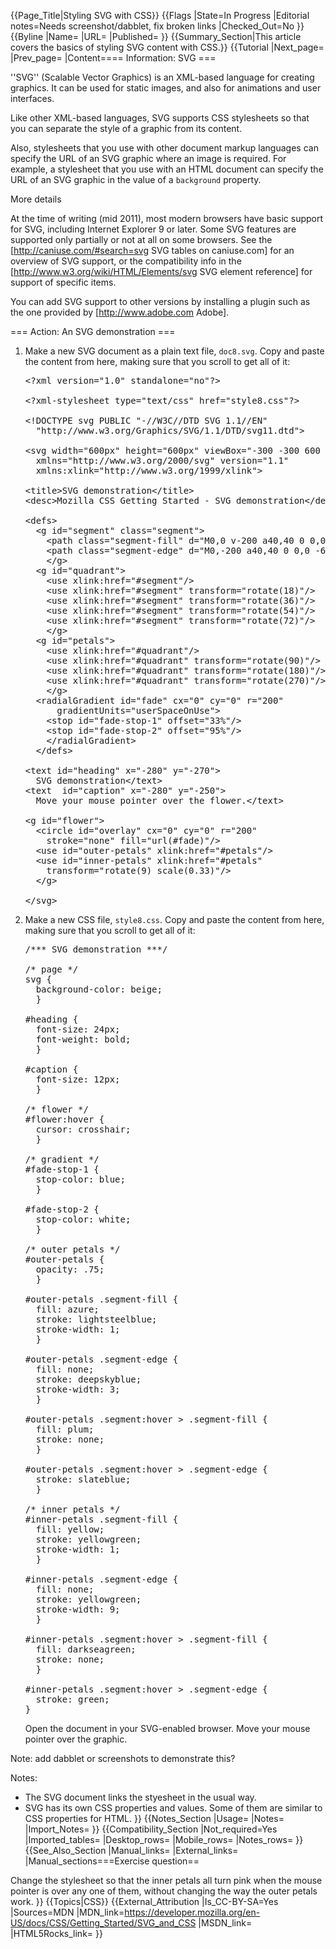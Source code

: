 {{Page_Title|Styling SVG with CSS}}
{{Flags
|State=In Progress
|Editorial notes=Needs screenshot/dabblet, fix broken links
|Checked_Out=No
}}
{{Byline
|Name=
|URL=
|Published=
}}
{{Summary_Section|This article covers the basics of styling SVG content with CSS.}}
{{Tutorial
|Next_page=
|Prev_page=
|Content==== Information: SVG ===
 
''SVG'' (Scalable Vector Graphics) is an XML-based language for creating graphics. It can be used for static images, and also for animations and user interfaces.

Like other XML-based languages, SVG supports CSS stylesheets so that you can separate the style of a graphic from its content.
 
Also, stylesheets that you use with other document markup languages can specify the URL of an SVG graphic where an image is required. For example, a stylesheet that you use with an HTML document can specify the URL of an SVG graphic in the value of a <code>background</code> property.

More details

At the time of writing (mid 2011), most modern browsers have basic support for SVG, including Internet Explorer 9 or later. Some SVG features are supported only partially or not at all on some browsers. See the 
[http://caniuse.com/#search=svg SVG tables on caniuse.com] 
for an overview of SVG support, or the compatibility info in the 
[http://www.w3.org/wiki/HTML/Elements/svg SVG element reference] 
for support of specific items.

 You can add SVG support to other versions by installing a plugin such as the one provided by [http://www.adobe.com Adobe].

=== Action: An SVG demonstration ===

<ol>
<li> 
<p>Make a new SVG document as a plain text file, <code>doc8.svg</code>. Copy and paste the content from here, making sure that you scroll to get all of it:</p>
  
<pre>&lt;?xml version="1.0" standalone="no"?&gt;

&lt;?xml-stylesheet type="text/css" href="style8.css"?&gt;

&lt;!DOCTYPE svg PUBLIC "-//W3C//DTD SVG 1.1//EN"
  "http://www.w3.org/Graphics/SVG/1.1/DTD/svg11.dtd"&gt;

&lt;svg width="600px" height="600px" viewBox="-300 -300 600 600"
  xmlns="http://www.w3.org/2000/svg" version="1.1"
  xmlns:xlink="http://www.w3.org/1999/xlink"&gt;

&lt;title&gt;SVG demonstration&lt;/title&gt;
&lt;desc&gt;Mozilla CSS Getting Started - SVG demonstration&lt;/desc&gt;

&lt;defs&gt;
  &lt;g id="segment" class="segment"&gt;
    &lt;path class="segment-fill" d="M0,0 v-200 a40,40 0 0,0 -62,10 z"/&gt;
    &lt;path class="segment-edge" d="M0,-200 a40,40 0 0,0 -62,10"/&gt;
    &lt;/g&gt;
  &lt;g id="quadrant"&gt;
    &lt;use xlink:href="#segment"/&gt;
    &lt;use xlink:href="#segment" transform="rotate(18)"/&gt;
    &lt;use xlink:href="#segment" transform="rotate(36)"/&gt;
    &lt;use xlink:href="#segment" transform="rotate(54)"/&gt;
    &lt;use xlink:href="#segment" transform="rotate(72)"/&gt;
    &lt;/g&gt;
  &lt;g id="petals"&gt;
    &lt;use xlink:href="#quadrant"/&gt;
    &lt;use xlink:href="#quadrant" transform="rotate(90)"/&gt;
    &lt;use xlink:href="#quadrant" transform="rotate(180)"/&gt;
    &lt;use xlink:href="#quadrant" transform="rotate(270)"/&gt;
    &lt;/g&gt;
  &lt;radialGradient id="fade" cx="0" cy="0" r="200"
      gradientUnits="userSpaceOnUse"&gt;
    &lt;stop id="fade-stop-1" offset="33%"/&gt;
    &lt;stop id="fade-stop-2" offset="95%"/&gt;
    &lt;/radialGradient&gt;
  &lt;/defs&gt;

&lt;text id="heading" x="-280" y="-270"&gt;
  SVG demonstration&lt;/text&gt;
&lt;text  id="caption" x="-280" y="-250"&gt;
  Move your mouse pointer over the flower.&lt;/text&gt;

&lt;g id="flower"&gt;
  &lt;circle id="overlay" cx="0" cy="0" r="200"
    stroke="none" fill="url(#fade)"/&gt;
  &lt;use id="outer-petals" xlink:href="#petals"/&gt;
  &lt;use id="inner-petals" xlink:href="#petals"
    transform="rotate(9) scale(0.33)"/&gt;
  &lt;/g&gt;

&lt;/svg&gt;</pre>
</li>
<li>
<p>Make a new CSS file, <code>style8.css</code>. Copy and paste the content from here, making sure that you scroll to get all of it:</p>
  
<pre>/*** SVG demonstration ***/

/* page */
svg {
  background-color: beige;
  }

#heading {
  font-size: 24px;
  font-weight: bold;
  }

#caption {
  font-size: 12px;
  }

/* flower */
#flower:hover {
  cursor: crosshair;
  }

/* gradient */
#fade-stop-1 {
  stop-color: blue;
  }

#fade-stop-2 {
  stop-color: white;
  }

/* outer petals */
#outer-petals {
  opacity: .75;
  }

#outer-petals .segment-fill {
  fill: azure;
  stroke: lightsteelblue;
  stroke-width: 1;
  }

#outer-petals .segment-edge {
  fill: none;
  stroke: deepskyblue;
  stroke-width: 3;
  }

#outer-petals .segment:hover &gt; .segment-fill {
  fill: plum;
  stroke: none;
  }

#outer-petals .segment:hover &gt; .segment-edge {
  stroke: slateblue;
  }

/* inner petals */
#inner-petals .segment-fill {
  fill: yellow;
  stroke: yellowgreen;
  stroke-width: 1;
  }

#inner-petals .segment-edge {
  fill: none;
  stroke: yellowgreen;
  stroke-width: 9;
  }

#inner-petals .segment:hover &gt; .segment-fill {
  fill: darkseagreen;
  stroke: none;
  }

#inner-petals .segment:hover &gt; .segment-edge {
  stroke: green;
}</pre>
  
<p>Open the document in your SVG-enabled browser. Move your mouse pointer over the graphic.</p>
</li>
</ol>

<p class="note">Note: add dabblet or screenshots to demonstrate this?</p> 

Notes:
 
* The SVG document links the styesheet in the usual way.
* SVG has its own CSS properties and values. Some of them are similar to CSS properties for HTML.
}}
{{Notes_Section
|Usage=
|Notes=
|Import_Notes=
}}
{{Compatibility_Section
|Not_required=Yes
|Imported_tables=
|Desktop_rows=
|Mobile_rows=
|Notes_rows=
}}
{{See_Also_Section
|Manual_links=
|External_links=
|Manual_sections===Exercise question==

Change the stylesheet so that the inner petals all turn pink when the mouse pointer is over any one of them, without changing the way the outer petals work.
}}
{{Topics|CSS}}
{{External_Attribution
|Is_CC-BY-SA=Yes
|Sources=MDN
|MDN_link=https://developer.mozilla.org/en-US/docs/CSS/Getting_Started/SVG_and_CSS
|MSDN_link=
|HTML5Rocks_link=
}}